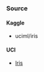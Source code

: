 ### Source

#### Kaggle
* uciml/iris

#### UCI
* [Iris](https://archive.ics.uci.edu/ml/datasets/iris)


